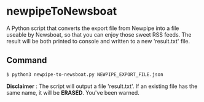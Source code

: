 # newpipeToNewsboat
A Python script that converts the export file from Newpipe into a file useable by Newsboat, so that you can enjoy those sweet RSS feeds.
The result will be both printed to console and written to a new 'result.txt' file.

##  Command
```bash
$ python3 newpipe-to-newsboat.py NEWPIPE_EXPORT_FILE.json
```
__Disclaimer__ : The script will output a file 'result.txt'. If an existing file has the same name, it will be __ERASED__. You've been warned.
